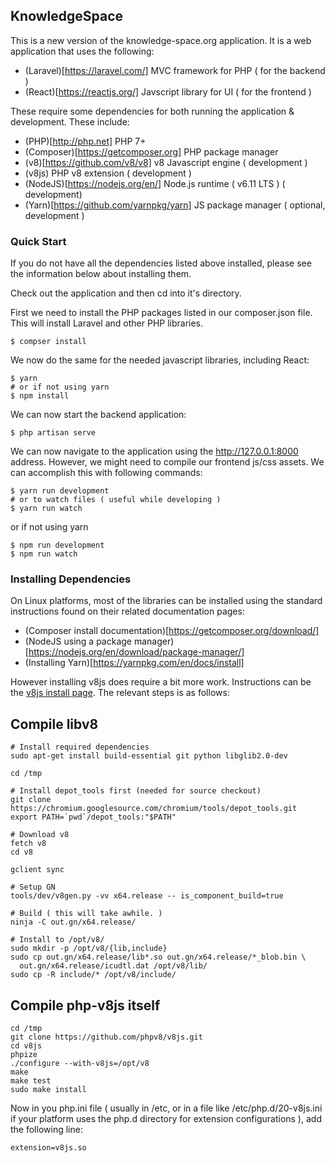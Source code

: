KnowledgeSpace
--------------

This is a new version of the knowledge-space.org application. It is a web
application that uses the following:

* (Laravel)[https://laravel.com/] MVC framework for PHP ( for the backend )
* (React)[https://reactjs.org/] Javscript library for UI ( for the frontend )

These require some dependencies for both running the application & development. 
These include: 

* (PHP)[http://php.net] PHP 7+
* (Composer)[https://getcomposer.org] PHP package manager
* (v8)[https://github.com/v8/v8] v8 Javascript engine ( development )
* (v8js) PHP v8 extension ( development )
* (NodeJS)[https://nodejs.org/en/] Node.js runtime ( v6.11 LTS ) ( development)
* (Yarn)[https://github.com/yarnpkg/yarn] JS package manager ( optional,
  development )

### Quick Start

If you do not have all the dependencies listed above installed, please see the
information below about installing them. 

Check out the application and then cd into it's directory.

First we need to install the PHP packages listed in our composer.json
file. This will install Laravel and other PHP libraries.

```
$ compser install
```

We now do the same for the needed javascript libraries, including React:

```
$ yarn 
# or if not using yarn
$ npm install
```

We can now start the backend application:

```
$ php artisan serve
```

We can now navigate to the application using the http://127.0.0.1:8000 address. 
However, we might need to compile our frontend js/css assets. We can accomplish
this with following commands:

```
$ yarn run development
# or to watch files ( useful while developing )
$ yarn run watch
```

or if not using yarn

```
$ npm run development
$ npm run watch
```

### Installing Dependencies

On Linux platforms, most of the libraries can be installed using the standard
instructions found on their related documentation pages:

* (Composer install documentation)[https://getcomposer.org/download/]
* (NodeJS using a package manager)[https://nodejs.org/en/download/package-manager/]
* (Installing Yarn)[https://yarnpkg.com/en/docs/install]

However installing v8js does require a bit more work. Instructions can be the
[v8js install page](https://github.com/phpv8/v8js/blob/php7/README.Linux.md).
The relevant steps is as follows: 



Compile libv8
-------------

```
# Install required dependencies
sudo apt-get install build-essential git python libglib2.0-dev

cd /tmp

# Install depot_tools first (needed for source checkout)
git clone https://chromium.googlesource.com/chromium/tools/depot_tools.git
export PATH=`pwd`/depot_tools:"$PATH"

# Download v8
fetch v8
cd v8

gclient sync

# Setup GN
tools/dev/v8gen.py -vv x64.release -- is_component_build=true

# Build ( this will take awhile. )
ninja -C out.gn/x64.release/

# Install to /opt/v8/
sudo mkdir -p /opt/v8/{lib,include}
sudo cp out.gn/x64.release/lib*.so out.gn/x64.release/*_blob.bin \
  out.gn/x64.release/icudtl.dat /opt/v8/lib/
sudo cp -R include/* /opt/v8/include/
```



Compile php-v8js itself
-----------------------

```
cd /tmp
git clone https://github.com/phpv8/v8js.git
cd v8js
phpize
./configure --with-v8js=/opt/v8
make
make test
sudo make install
```

Now in you php.ini file ( usually in /etc, or in a file like
/etc/php.d/20-v8js.ini if your platform uses the php.d directory for extension
configurations ), add the following line:

```
extension=v8js.so
```
